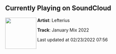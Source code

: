 ## Currently Playing on SoundCloud

[<img align="left" width="100" src="https://i1.sndcdn.com/artworks-ztmd30EOTJ5gUuJ9-pFNoEA-t500x500.jpg">](https://soundcloud.com/user-558461070/january-mix-2022)

**Artist**: Lefterius 

**Track**: January Mix 2022

Last updated at 02/23/2022 07:56
